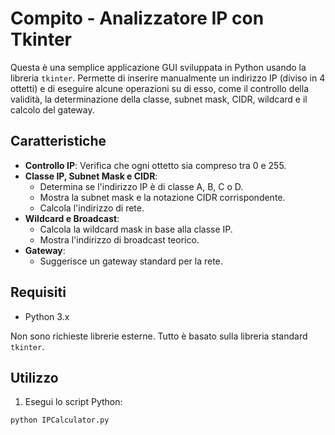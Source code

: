 # Compito - Analizzatore IP con Tkinter

Questa è una semplice applicazione GUI sviluppata in Python usando la libreria `tkinter`. Permette di inserire manualmente un indirizzo IP (diviso in 4 ottetti) e di eseguire alcune operazioni su di esso, come il controllo della validità, la determinazione della classe, subnet mask, CIDR, wildcard e il calcolo del gateway.

## Caratteristiche

- **Controllo IP**: Verifica che ogni ottetto sia compreso tra 0 e 255.
- **Classe IP, Subnet Mask e CIDR**:
  - Determina se l'indirizzo IP è di classe A, B, C o D.
  - Mostra la subnet mask e la notazione CIDR corrispondente.
  - Calcola l'indirizzo di rete.
- **Wildcard e Broadcast**:
  - Calcola la wildcard mask in base alla classe IP.
  - Mostra l'indirizzo di broadcast teorico.
- **Gateway**:
  - Suggerisce un gateway standard per la rete.

## Requisiti

- Python 3.x

Non sono richieste librerie esterne. Tutto è basato sulla libreria standard `tkinter`.

## Utilizzo

1. Esegui lo script Python:

```bash
python IPCalculator.py
